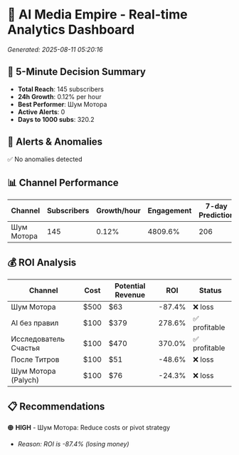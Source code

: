 # 🚀 AI Media Empire - Real-time Analytics Dashboard

*Generated: 2025-08-11 05:20:16*

## 🎯 5-Minute Decision Summary

- **Total Reach**: 145 subscribers
- **24h Growth**: 0.12% per hour
- **Best Performer**: Шум Мотора
- **Active Alerts**: 0
- **Days to 1000 subs**: 320.2

## 🚨 Alerts & Anomalies

✅ No anomalies detected

## 📊 Channel Performance

| Channel | Subscribers | Growth/hour | Engagement | 7-day Prediction |
|---------|------------|-------------|------------|------------------|
| Шум Мотора | 145 | 0.12% | 4809.6% | 206 |

## 💰 ROI Analysis

| Channel | Cost | Potential Revenue | ROI | Status |
|---------|------|------------------|-----|--------|
| Шум Мотора | $500 | $63 | -87.4% | ❌ loss |
| AI без правил | $100 | $379 | 278.6% | ✅ profitable |
| Исследователь Счастья | $100 | $470 | 370.0% | ✅ profitable |
| После Титров | $100 | $51 | -48.6% | ❌ loss |
| Шум Мотора (Palych) | $100 | $76 | -24.3% | ❌ loss |

## 📋 Recommendations

🟠 **HIGH** - Шум Мотора: Reduce costs or pivot strategy
   - *Reason: ROI is -87.4% (losing money)*

